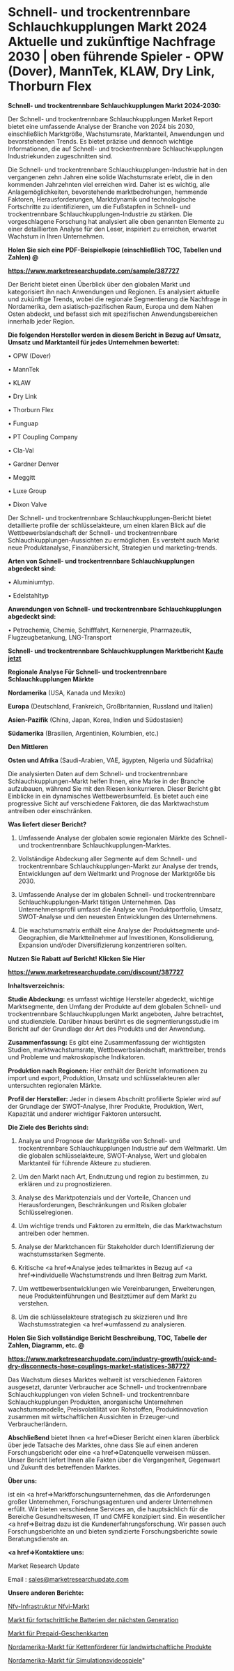 # Schnell- und trockentrennbare Schlauchkupplungen Markt 2024 Aktuelle und zukünftige Nachfrage 2030 | oben führende Spieler - OPW (Dover), MannTek, KLAW, Dry Link, Thorburn Flex

<strong>Schnell- und trockentrennbare Schlauchkupplungen Markt 2024-2030:</strong>

Der Schnell- und trockentrennbare Schlauchkupplungen Market Report bietet eine umfassende Analyse der Branche von 2024 bis 2030, einschließlich Marktgröße, Wachstumsrate, Marktanteil, Anwendungen und bevorstehenden Trends. Es bietet präzise und dennoch wichtige Informationen, die auf Schnell- und trockentrennbare Schlauchkupplungen Industriekunden zugeschnitten sind.

Die Schnell- und trockentrennbare Schlauchkupplungen-Industrie hat in den vergangenen zehn Jahren eine solide Wachstumsrate erlebt, die in den kommenden Jahrzehnten viel erreichen wird. Daher ist es wichtig, alle Anlagemöglichkeiten, bevorstehende marktbedrohungen, hemmende Faktoren, Herausforderungen, Marktdynamik und technologische Fortschritte zu identifizieren, um die Fußstapfen in Schnell- und trockentrennbare Schlauchkupplungen-Industrie zu stärken. Die vorgeschlagene Forschung hat analysiert alle oben genannten Elemente zu einer detaillierten Analyse für den Leser, inspiriert zu erreichen, erwartet Wachstum in Ihren Unternehmen.



<strong>Holen Sie sich eine PDF-Beispielkopie (einschließlich TOC, Tabellen und Zahlen) @
</strong>

<strong><a href=https://www.marketresearchupdate.com/sample/387727>

<strong>https://www.marketresearchupdate.com/sample/387727</u></font></a></strong></strong>

Der Bericht bietet einen Überblick über den globalen Markt und kategorisiert ihn nach Anwendungen und Regionen. Es analysiert aktuelle und zukünftige Trends, wobei die regionale Segmentierung die Nachfrage in Nordamerika, dem asiatisch-pazifischen Raum, Europa und dem Nahen Osten abdeckt, und befasst sich mit spezifischen Anwendungsbereichen innerhalb jeder Region.



<strong>Die folgenden Hersteller werden in diesem Bericht in Bezug auf Umsatz, Umsatz und Marktanteil für jedes Unternehmen bewertet:</strong>

• OPW (Dover)

• MannTek

• KLAW

• Dry Link

• Thorburn Flex

• Funguap

• PT Coupling Company

• Cla-Val

• Gardner Denver

• Meggitt

• Luxe Group

• Dixon Valve

Der Schnell- und trockentrennbare Schlauchkupplungen-Bericht bietet detaillierte profile der schlüsselakteure, um einen klaren Blick auf die Wettbewerbslandschaft der Schnell- und trockentrennbare Schlauchkupplungen-Aussichten zu ermöglichen. Es versteht auch Markt neue Produktanalyse, Finanzübersicht, Strategien und marketing-trends.



<strong>Arten von Schnell- und trockentrennbare Schlauchkupplungen abgedeckt sind:</strong>

• Aluminiumtyp.

• Edelstahltyp



<strong>Anwendungen von Schnell- und trockentrennbare Schlauchkupplungen abgedeckt sind:</strong>

• Petrochemie, Chemie, Schifffahrt, Kernenergie, Pharmazeutik, Flugzeugbetankung, LNG-Transport



<strong>Schnell- und trockentrennbare Schlauchkupplungen Marktbericht <a href=https://www.marketresearchupdate.com/buynow/387727>Kaufe jetzt</a></strong>



<strong>Regionale Analyse Für Schnell- und trockentrennbare Schlauchkupplungen Märkte</strong>



<strong>Nordamerika</strong> (USA, Kanada und Mexiko)



<strong>Europa</strong> (Deutschland, Frankreich, Großbritannien, Russland und Italien)



<strong>Asien-Pazifik</strong> (China, Japan, Korea, Indien und Südostasien)



<strong>Südamerika</strong> (Brasilien, Argentinien, Kolumbien, etc.)



<strong>Den Mittleren</strong> 

<strong>Osten und Afrika</strong> (Saudi-Arabien, VAE, ägypten, Nigeria und Südafrika)

Die analysierten Daten auf dem Schnell- und trockentrennbare Schlauchkupplungen-Markt helfen Ihnen, eine Marke in der Branche aufzubauen, während Sie mit den Riesen konkurrieren. Dieser Bericht gibt Einblicke in ein dynamisches Wettbewerbsumfeld. Es bietet auch eine progressive Sicht auf verschiedene Faktoren, die das Marktwachstum antreiben oder einschränken.



<strong>Was liefert dieser Bericht?</strong>

1. Umfassende Analyse der globalen sowie regionalen Märkte des Schnell- und trockentrennbare Schlauchkupplungen-Marktes.

2. Vollständige Abdeckung aller Segmente auf dem Schnell- und trockentrennbare Schlauchkupplungen-Markt zur Analyse der trends, Entwicklungen auf dem Weltmarkt und Prognose der Marktgröße bis 2030.

3. Umfassende Analyse der im globalen Schnell- und trockentrennbare Schlauchkupplungen-Markt tätigen Unternehmen. Das Unternehmensprofil umfasst die Analyse von Produktportfolio, Umsatz, SWOT-Analyse und den neuesten Entwicklungen des Unternehmens.

4. Die wachstumsmatrix enthält eine Analyse der Produktsegmente und-Geographien, die Marktteilnehmer auf Investitionen, Konsolidierung, Expansion und/oder Diversifizierung konzentrieren sollten.



<strong>Nutzen Sie Rabatt auf Bericht! Klicken Sie Hier
</strong>

<strong><a href=https://www.marketresearchupdate.com/discount/387727>https://www.marketresearchupdate.com/discount/387727</b></u></font></strong></a>



<strong>Inhaltsverzeichnis:</strong>



<strong>Studie Abdeckung:</strong> es umfasst wichtige Hersteller abgedeckt, wichtige Marktsegmente, den Umfang der Produkte auf dem globalen Schnell- und trockentrennbare Schlauchkupplungen Markt angeboten, Jahre betrachtet, und studienziele. Darüber hinaus berührt es die segmentierungsstudie im Bericht auf der Grundlage der Art des Produkts und der Anwendung.



<strong>Zusammenfassung:</strong> Es gibt eine Zusammenfassung der wichtigsten Studien, marktwachstumsrate, Wettbewerbslandschaft, markttreiber, trends und Probleme und makroskopische Indikatoren.



<strong>Produktion nach Regionen:</strong> Hier enthält der Bericht Informationen zu import und export, Produktion, Umsatz und schlüsselakteuren aller untersuchten regionalen Märkte.



<strong>Profil der Hersteller:</strong> Jeder in diesem Abschnitt profilierte Spieler wird auf der Grundlage der SWOT-Analyse, Ihrer Produkte, Produktion, Wert, Kapazität und anderer wichtiger Faktoren untersucht.



<strong>Die Ziele des Berichts sind:</strong>

1) Analyse und Prognose der Marktgröße von Schnell- und trockentrennbare Schlauchkupplungen Industrie auf dem Weltmarkt.
Um die globalen schlüsselakteure, SWOT-Analyse, Wert und globalen Marktanteil für führende Akteure zu studieren.

2) Um den Markt nach Art, Endnutzung und region zu bestimmen, zu erklären und zu prognostizieren.

3) Analyse des Marktpotenzials und der Vorteile, Chancen und Herausforderungen, Beschränkungen und Risiken globaler Schlüsselregionen.

4) Um wichtige trends und Faktoren zu ermitteln, die das Marktwachstum antreiben oder hemmen.

5) Analyse der Marktchancen für Stakeholder durch Identifizierung der wachstumsstarken Segmente.

6) Kritische <a href=>Analyse</a> jedes teilmarktes in Bezug auf <a href=>individuelle</a> Wachstumstrends und Ihren Beitrag zum Markt.

7) Um wettbewerbsentwicklungen wie Vereinbarungen, Erweiterungen, neue Produkteinführungen und Besitztümer auf dem Markt zu verstehen.

8) Um die schlüsselakteure strategisch zu skizzieren und Ihre Wachstumsstrategien <a href=>umfassend</a> zu analysieren.



<strong>Holen Sie Sich vollständige Bericht Beschreibung, TOC, Tabelle der Zahlen, Diagramm, etc. @ </strong>

<strong><a href=https://www.marketresearchupdate.com/industry-growth/quick-and-dry-disconnects-hose-couplings-market-statistices-387727>https://www.marketresearchupdate.com/industry-growth/quick-and-dry-disconnects-hose-couplings-market-statistices-387727</a></font></strong>

Das Wachstum dieses Marktes weltweit ist verschiedenen Faktoren ausgesetzt, darunter Verbraucher ace Schnell- und trockentrennbare Schlauchkupplungen von vielen Schnell- und trockentrennbare Schlauchkupplungen Produkten, anorganische Unternehmen wachstumsmodelle, Preisvolatilität von Rohstoffen, Produktinnovation zusammen mit wirtschaftlichen Aussichten in Erzeuger-und Verbraucherländern.



<strong>Abschließend</strong> bietet Ihnen <a href=>Dieser</a> Bericht einen klaren überblick über jede Tatsache des Marktes, ohne dass Sie auf einen anderen Forschungsbericht oder eine <a href=>Datenquelle</a> verweisen müssen. Unser Bericht liefert Ihnen alle Fakten über die Vergangenheit, Gegenwart und Zukunft des betreffenden Marktes.



<strong>Über uns:</strong>

 ist ein <a href=>Marktfors</a>chungsunternehmen, das die Anforderungen großer Unternehmen, Forschungsagenturen und anderer Unternehmen erfüllt. Wir bieten verschiedene Services an, die hauptsächlich für die Bereiche Gesundheitswesen, IT und CMFE konzipiert sind. Ein wesentlicher <a href=>Beitrag</a> dazu ist die Kundenerfahrungsforschung. Wir passen auch Forschungsberichte an und bieten syndizierte Forschungsberichte sowie Beratungsdienste an.



<strong><a href=>Kontaktiere uns:</a></strong>

Market Research Update

Email : sales@marketresearchupdate.com



<strong>Unsere anderen Berichte:</strong>

<a href=https://www.linkedin.com/pulse/nfv-infrastructure-nfvi-market-trends-2023-key>Nfv-Infrastruktur Nfvi-Markt</a>

<a href=https://www.linkedin.com/pulse/next-generation-advanced-batteries-market-size>Markt für fortschrittliche Batterien der nächsten Generation</a>

<a href=https://www.linkedin.com/pulse/prepaid-gift-cards-market-size-emerging-trends>Markt für Prepaid-Geschenkkarten</a>

<a href=https://www.linkedin.com/pulse/north-america-agricultural-products-chain-conveyors-market>Nordamerika-Markt für Kettenförderer für landwirtschaftliche Produkte</a>

<a href=https://www.linkedin.com/pulse/north-america-simulation-video-game-market-size-6dydf/>Nordamerika-Markt für Simulationsvideospiele</a>"
